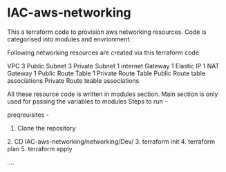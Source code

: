 # IAC-aws-networking

This a terraform code to provision aws networking resources. Code is categorised into modules and envrionment. 

Following networking resources are created via this terraform code

VPC
3 Public Subnet
3 Private Subnet
1 internet Gateway
1 Elastic IP
1 NAT Gateway
1 Public Route Table
1 Private Route Table
Public Route table associations
Private Route teable associations

All these resource code is written in modules section. Main section is only used for passing the variables to modules
Steps to run - 

preqreuisites - 



1. Clone the repository
<Unzip here>
2. CD IAC-aws-networking/networking/Dev/
3. terraform init
4. terraform plan
5. terraform apply

....
